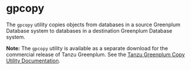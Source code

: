 # gpcopy 

The `gpcopy` utility copies objects from databases in a source Greenplum Database system to databases in a destination Greenplum Database system.

**Note:** The `gpcopy` utility is available as a separate download for the commercial release of Tanzu Greenplum. See the [Tanzu Greenplum Copy Utility Documentation](https://gpdb.docs.pivotal.io/gpcopy).

